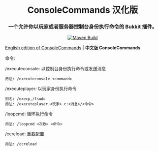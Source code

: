 <div align=middle>
    <h1>ConsoleCommands 汉化版</h1>
    <h3>一个允许你以玩家或者服务器控制台身份执行命令的 Bukkit 插件。</h3>
    <a href="https://github.com/MessyCraft/ConsoleCommands/actions/workflows/maven.yml">
        <img alt="Maven Build" src="https://github.com/MessyCraft/ConsoleCommands/actions/workflows/maven.yml/badge.svg"/>
    </a>
</div>

[English edition of ConsoleCommands](https://github.com/MessyCraft/ConsoleCommands) | **中文版 ConsoleCommands**

命令:

/executeconsole: 以控制台身份执行命令或发送消息

    用法: /executeconsole <command>

/executeplayer: 以玩家身份执行命令

    别名: /execp,/fsudo
    用法: /executeplayer <玩家> c:<消息>/<命令>
    
/loopcmd: 循环执行命令

    用法: /loopcmd <次数> <命令>

/ccreload: 重载配置
    
    用法: /ccreload
